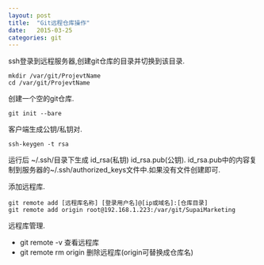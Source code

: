```yaml
---
layout: post
title:  "Git远程仓库操作"
date:   2015-03-25
categories: git
---
```


ssh登录到远程服务器,创建git仓库的目录并切换到该目录.
	
	mkdir /var/git/ProjevtName
	cd /var/git/ProjevtName

创建一个空的git仓库.
	
	git init --bare

客户端生成公钥/私钥对.

	ssh-keygen -t rsa

运行后 ~/.ssh/目录下生成 id_rsa(私钥)	id_rsa.pub(公钥).
id_rsa.pub中的内容复制到服务器的~/.ssh/authorized_keys文件中.如果没有文件创建即可.

添加远程库.

	git remote add [远程库名称] [登录用户名]@[ip或域名]:[仓库目录]
	git remote add origin root@192.168.1.223:/var/git/SupaiMarketing

远程库管理.

* git remote -v			查看远程库
* git remote rm origin	删除远程库(origin可替换成仓库名)